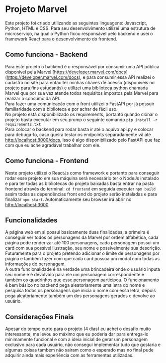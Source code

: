 # Projeto Marvel

Este projeto foi criado utilizando as seguintes linguagens: Javascript, Python, HTML e CSS.
Para seu desenvolvimento utilizei uma estrutura de microserviço, na qual o Python ficou
responsável pelo backend e usei o framework React para o desenvolvimento do frontend.

## Como funciona - Backend

Para este projeto o backend é o responsável por consumir uma API pública disponível pela Marvel
[https://developer.marvel.com/docs](https://developer.marvel.com/docs), e para consumir essa API
realizei o cadastro no site para então ter minhas chaves de acesso (disponíveis no projeto para fins estudantis)
e utilizei uma biblioteca python chamada Marvel que por sua vez atende todos requisitos impostos pela Marvel para
realizar o consumo da API.<br>
Para fazer uma comunicação com o front utilizei o FastAPI por já possuir familiaridade com a
biblioteca e por achar de fácil uso. <br>
No projeto está disponibilizado os requirements, portanto quando clonar o projeto basta executar
em seu promp o seguinte comando  `pip install -r requirements.txt`
<br>
Para colocar o backend para rodar basta ir até o aquivo api.py e colocar para debugá-lo, caso queira
testar os endpoints separadamente vá até [http://localhost:8000/docs](http://localhost:8000/docs), isso é algo disponibilizado
pelo FastAPI que faz com que eu ache agradável trabalhar com ele.


## Como funciona - Frontend

Neste projeto utilizei o ReactJs como framework e portanto para conseguir rodar esse projeto em
sua máquina será necessário ter o NodeJs instalado e para ter todas as bibliotecas do projeto baixadas
basta entrar na pasta frontend através do terminal: `cd frontend` em seguida executar `npm build` assim todas
as dependências front end do projeto serão instaladas e para finalizar `npm start`. Automaticamente seu browser
irá abrir no [http://localhost:3000](http://localhost:3000)


## Funcionalidades

A página web em si possui basicamente duas finalidades, a primeira é conseguir ver todos
os personagens da Marvel por ordem alfabética, cada página pode renderizar até 100 personagens, cada personagem
possui um card com sua possível ilustração, seu nome e possivelmente sua descrição. Futuramente para o projeto pretendo
adicionar o limite de personagens por página e também fazer com que cada card possua um modal com todas as informações do personagem.<br>
A outra funcionalidade é na verdade uma brincadeira onde o usuário inputa seu nome e é devolvido para ele
um personagem correspondente e também os quadrinhos que esse personagem participou. O funcionamento é bem básico
no backend pega aleatoriamente uma letra do nome e pesquisa todos os personagens que inicia o nome com essa letra,
depois pega aleatoriamente também um dos personagens gerados e devolve ao usuário.

## Considerações Finais

Apesar do tempo curto para o projeto (4 dias) eu achei o desafio muito interessante, me levou ao máximo que eu poderia dar
para entrega-lo minimamente funcional e com a ideia inicial de gerar um personagem exclusivo para cada usuário, não consegui implementar
tudo que gostaria e algumas coisas  também não sairam como o esperado mas no final pude adquirir ainda mais experiência com as
ferramentas utilizadas.
